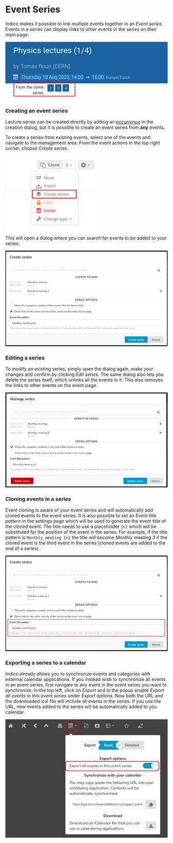 # Event Series

Indico makes it possible to link multiple events together in an _Event series_. Events in a series can display links to other events in the series on their main page:

![](assets/event_series/event-series.png)

### Creating an event series

Lecture series can be created directly by adding an [_occurrence_](lectures/creating.md) in the creation dialog, but it is possible to create an event series from **any** events.

To create a series from existing events, select one of the events and navigate to the management area. From the event actions in the top right corner, choose _Create series_.

![](assets/event_series/create-button.png)

This will open a dialog where you can search for events to be added to your series:

![](assets/event_series/create.png)

### Editing a series

To modify an existing series, simply open the dialog again, make your changes and confirm by clicking _Edit series_. The same dialog also lets you delete the series itself, which unlinks all the events in it. This also removes the links to other events on the event page.

![](assets/event_series/edit.png)

### Cloning events in a series

Event cloning is aware of your event series and will automatically add cloned events to the event series. It is also possible to set an _Event title pattern_ in the settings page which will be used to generate the event title of the cloned event. The title needs to use a placeholder `{n}` which will be substituted for the position of the event in the series. For example, if the title pattern is `Monthly meeting {n}` the title will become _Monthly meeting 3_ if the cloned event is the third event in the series (cloned events are added to the end of a series).

![](assets/event_series/title-pattern.png)

### Exporting a series to a calendar

Indico already allows you to synchronize events and categories with external calendar applications.
If you instead wish to synchronize all events in an event series, first navigate to any event in the event series you want to synchronize.
In the top left, click on _Export_ and in the popup enable _Export all events in this event series_ under _Export options_. Now both the URL and the downloaded ical file will include all events in the series. If you use the URL, new events added to the series will be automatically added to you calendar.

![](assets/event_series/ical-export.png)
